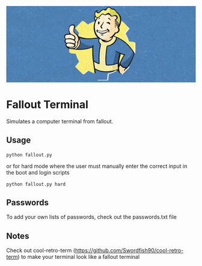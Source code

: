 ![Fallout4](fallout4_banner1.png)


# Fallout Terminal

Simulates a computer terminal from fallout.

## Usage

```
python fallout.py
```

or for hard mode where the user must manually enter the correct input in the
boot and login scripts

```
python fallout.py hard
```

## Passwords

To add your own lists of passwords, check out the passwords.txt file

## Notes

Check out cool-retro-term
(https://github.com/Swordfish90/cool-retro-term) to make your terminal
look like a fallout terminal
